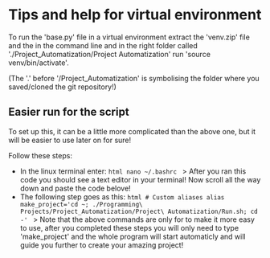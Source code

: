 # Tips and help for virtual environment

To run the 'base.py' file in a virtual environment extract the 'venv.zip' file and the in the command line and in the right folder called './Project_Automatization/Project Automatization' run 'source venv/bin/activate'. 

(The '.' before '/Project_Automatization' is symbolising the folder where you saved/cloned the git repository!)

## Easier run for the script

To set up this, it can be a little more complicated than the above one, but it will be easier to use later on for sure! 

Follow these steps:
- In the linux terminal enter:
        ```html
        nano ~/.bashrc
        ```
        > After you ran this code you should see a text editor in your terminal! Now scroll all the way down and paste the code belove!
- The following step goes as this:
        ```html
        # Custom aliases
        alias make_project='cd ~; ./Programming\ Projects/Project_Automatization/Project\ Automatization/Run.sh; cd -'
        ```
        > Note that the above commands are only for to make it more easy to use, after you completed these steps you will only need to type 'make_project' and the whole program will start automaticly and will guide you further to create your amazing project!